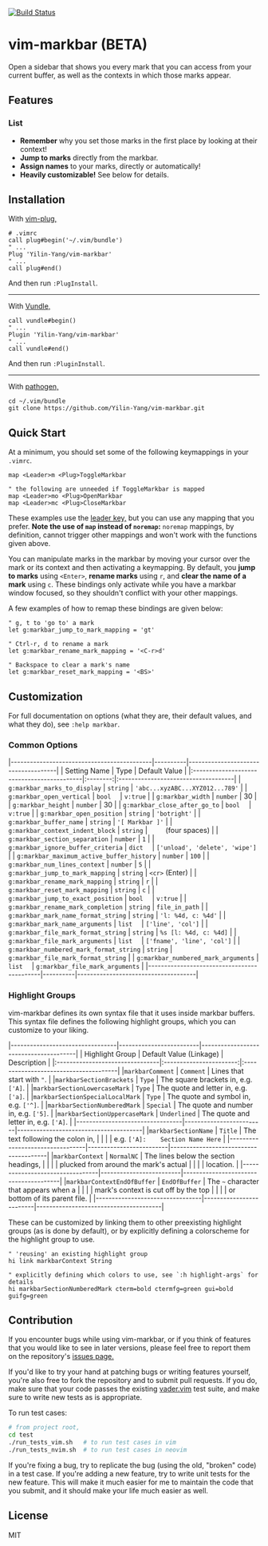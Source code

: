 [![Build Status](https://travis-ci.com/Yilin-Yang/vim-markbar.svg?branch=master)](https://travis-ci.com/Yilin-Yang/vim-markbar)

vim-markbar (BETA)
================================================================================
Open a sidebar that shows you every mark that you can access from your current
buffer, as well as the contexts in which those marks appear.

Features
--------------------------------------------------------------------------------

<!-- ### Demo -->
<!-- TODO -->

### List

- **Remember** why you set those marks in the first place by looking at their context!
- **Jump to marks** directly from the markbar.
- **Assign names** to your marks, directly or automatically!
- **Heavily customizable!** See below for details.

Installation
--------------------------------------------------------------------------------
With [vim-plug,](https://github.com/junegunn/vim-plug)

```vim
# .vimrc
call plug#begin('~/.vim/bundle')
" ...
Plug 'Yilin-Yang/vim-markbar'
" ...
call plug#end()
```
And then run `:PlugInstall`.

---

With [Vundle,](https://github.com/VundleVim/Vundle.vim)

```vim
call vundle#begin()
" ...
Plugin 'Yilin-Yang/vim-markbar'
" ...
call vundle#end()
```
And then run `:PluginInstall`.

---

With [pathogen,](https://github.com/tpope/vim-pathogen)

```vim
cd ~/.vim/bundle
git clone https://github.com/Yilin-Yang/vim-markbar.git
```

Quick Start
--------------------------------------------------------------------------------
At a minimum, you should set some of the following keymappings in your `.vimrc`.

```vim
map <Leader>m <Plug>ToggleMarkbar

" the following are unneeded if ToggleMarkbar is mapped
map <Leader>mo <Plug>OpenMarkbar
map <Leader>mc <Plug>CloseMarkbar
```

These examples use the [leader key,](https://stackoverflow.com/questions/1764263/what-is-the-leader-in-a-vimrc-file)
but you can use any mapping that you prefer. **Note the use of `map` instead of
`noremap`:** `noremap` mappings, by definition, cannot trigger other mappings
and won't work with the functions given above.

You can manipulate marks in the markbar by moving your cursor over the mark or
its context and then activating a keymapping. By default, you **jump to marks**
using `<Enter>`, **rename marks** using `r`, and **clear the name of a mark**
using `c`. These bindings only activate while you have a markbar window
focused, so they shouldn't conflict with your other mappings.

A few examples of how to remap these bindings are given below:

```vim
" g, t to 'go to' a mark
let g:markbar_jump_to_mark_mapping = 'gt'

" Ctrl-r, d to rename a mark
let g:markbar_rename_mark_mapping = '<C-r>d'

" Backspace to clear a mark's name
let g:markbar_reset_mark_mapping = '<BS>'
```

Customization
--------------------------------------------------------------------------------
For full documentation on options (what they are, their default values, and
what they do), see `:help markbar`.

### Common Options

|--------------------------------------------|----------|-------------------------------------|
| Setting Name                               | Type     | Default Value                       |
|:-------------------------------------------|:--------:|:------------------------------------|
| `g:markbar_marks_to_display`               | `string` | `'abc...xyzABC...XYZ012...789'`     |
| `g:markbar_open_vertical`                  | `bool  ` | `v:true`                            |
| `g:markbar_width`                          | `number` | 30                                  |
| `g:markbar_height`                         | `number` | 30                                  |
| `g:markbar_close_after_go_to`              | `bool  ` | `v:true`                            |
| `g:markbar_open_position`                  | `string` | `'botright'`                        |
| `g:markbar_buffer_name`                    | `string` | `'[ Markbar ]'`                     |
| `g:markbar_context_indent_block`           | `string` | `    ` (four spaces)                |
| `g:markbar_section_separation`             | `number` | `1`                                 |
| `g:markbar_ignore_buffer_criteria`         | `dict  ` | `['unload', 'delete', 'wipe']`      |
| `g:markbar_maximum_active_buffer_history`  | `number` | `100`                               |
| `g:markbar_num_lines_context`              | `number` | `5`                                 |
| `g:markbar_jump_to_mark_mapping`           | `string` | `<cr>` (Enter)                      |
| `g:markbar_rename_mark_mapping`            | `string` | `r`                                 |
| `g:markbar_reset_mark_mapping`             | `string` | `c`                                 |
| `g:markbar_jump_to_exact_position`         | `bool  ` | `v:true`                            |
| `g:markbar_rename_mark_completion`         | `string` | `file_in_path`                      |
| `g:markbar_mark_name_format_string`        | `string` | `'l: %4d, c: %4d'`                  |
| `g:markbar_mark_name_arguments`            | `list  ` | `['line', 'col']`                   |
| `g:markbar_file_mark_format_string`        | `string` | `%s [l: %4d, c: %4d]`               |
| `g:markbar_file_mark_arguments`            | `list  ` | `['fname', 'line', 'col']`          |
| `g:markbar_numbered_mark_format_string`    | `string` | `g:markbar_file_mark_format_string` |
| `g:markbar_numbered_mark_arguments`        | `list  ` | `g:markbar_file_mark_arguments`     |
|--------------------------------------------|----------|-------------------------------------|

### Highlight Groups
vim-markbar defines its own syntax file that it uses inside markbar buffers.
This syntax file defines the following highlight groups, which you can
customize to your liking.

|---------------------------------|-------------------------|---------------------------------------|
| Highlight Group                 | Default Value (Linkage) | Description                           |
|:--------------------------------|:-----------------------:|:--------------------------------------|
|`markbarComment`                 | `Comment`               | Lines that start with `"`.            |
|`markbarSectionBrackets`         | `Type`                  | The square brackets in, e.g. `['A]`.  |
|`markbarSectionLowercaseMark`    | `Type`                  | The quote and letter in, e.g. `['a]`. |
|`markbarSectionSpecialLocalMark` | `Type`                  | The quote and symbol in, e.g. `['^]`. |
|`markbarSectionNumberedMark`     | `Special`               | The quote and number in, e.g. `['5]`. |
|`markbarSectionUppercaseMark`    | `Underlined`            | The quote and letter in, e.g. `['A]`. |
|---------------------------------|-------------------------|---------------------------------------|
|`markbarSectionName`             | `Title`                 | The text following the colon in,      |
|                                 |                         | e.g. `['A]:    Section Name Here`     |
|---------------------------------|-------------------------|---------------------------------------|
|`markbarContext`                 | `NormalNC`              | The lines below the section headings, |
|                                 |                         | plucked from around the mark's actual |
|                                 |                         | location.                             |
|---------------------------------|-------------------------|---------------------------------------|
|`markbarContextEndOfBuffer`      | `EndOfBuffer`           | The `~` character that appears when a |
|                                 |                         | mark's context is cut off by the top  |
|                                 |                         | or bottom of its parent file.         |
|---------------------------------|-------------------------|---------------------------------------|

These can be customized by linking them to other preexisting highlight groups
(as is done by default), or by explicitly defining a colorscheme for the
highlight group to use.

```vim
" 'reusing' an existing highlight group
hi link markbarContext String

" explicitly defining which colors to use, see `:h highlight-args` for details
hi markbarSectionNumberedMark cterm=bold ctermfg=green gui=bold guifg=green
```

Contribution
--------------------------------------------------------------------------------
If you encounter bugs while using vim-markbar, or if you think of features that
you would like to see in later versions, please feel free to report them on the
repository's [issues page.](https://github.com/Yilin-Yang/vim-markbar/issues)

If you'd like to try your hand at patching bugs or writing features yourself,
you're also free to fork the repository and to submit pull requests. If you do,
make sure that your code passes the existing [vader.vim](https://github.com/junegunn/vader.vim)
test suite, and make sure to write new tests as is appropriate.

To run test cases:

```bash
# from project root,
cd test
./run_tests_vim.sh   # to run test cases in vim
./run_tests_nvim.sh  # to run test cases in neovim
```

If you're fixing a bug, try to replicate the bug (using the old, "broken" code)
in a test case. If you're adding a new feature, try to write unit tests for the
new feature. This will make it much easier for me to maintain the code that you
submit, and it should make your life much easier as well.

License
--------------------------------------------------------------------------------
MIT
